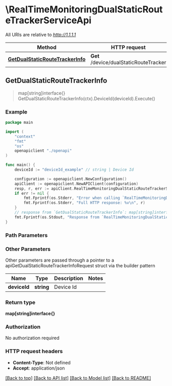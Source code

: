 # \RealTimeMonitoringDualStaticRouteTrackerServiceApi

All URIs are relative to *http://1.1.1.1*

Method | HTTP request | Description
------------- | ------------- | -------------
[**GetDualStaticRouteTrackerInfo**](RealTimeMonitoringDualStaticRouteTrackerServiceApi.md#GetDualStaticRouteTrackerInfo) | **Get** /device/dualStaticRouteTracker | 



## GetDualStaticRouteTrackerInfo

> map[string]interface{} GetDualStaticRouteTrackerInfo(ctx).DeviceId(deviceId).Execute()





### Example

```go
package main

import (
    "context"
    "fmt"
    "os"
    openapiclient "./openapi"
)

func main() {
    deviceId := "deviceId_example" // string | Device Id

    configuration := openapiclient.NewConfiguration()
    apiClient := openapiclient.NewAPIClient(configuration)
    resp, r, err := apiClient.RealTimeMonitoringDualStaticRouteTrackerServiceApi.GetDualStaticRouteTrackerInfo(context.Background()).DeviceId(deviceId).Execute()
    if err != nil {
        fmt.Fprintf(os.Stderr, "Error when calling `RealTimeMonitoringDualStaticRouteTrackerServiceApi.GetDualStaticRouteTrackerInfo``: %v\n", err)
        fmt.Fprintf(os.Stderr, "Full HTTP response: %v\n", r)
    }
    // response from `GetDualStaticRouteTrackerInfo`: map[string]interface{}
    fmt.Fprintf(os.Stdout, "Response from `RealTimeMonitoringDualStaticRouteTrackerServiceApi.GetDualStaticRouteTrackerInfo`: %v\n", resp)
}
```

### Path Parameters



### Other Parameters

Other parameters are passed through a pointer to a apiGetDualStaticRouteTrackerInfoRequest struct via the builder pattern


Name | Type | Description  | Notes
------------- | ------------- | ------------- | -------------
 **deviceId** | **string** | Device Id | 

### Return type

**map[string]interface{}**

### Authorization

No authorization required

### HTTP request headers

- **Content-Type**: Not defined
- **Accept**: application/json

[[Back to top]](#) [[Back to API list]](../README.md#documentation-for-api-endpoints)
[[Back to Model list]](../README.md#documentation-for-models)
[[Back to README]](../README.md)

